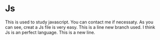 # Js
This is used to study javascript.
You can contact me if necessaty.
As you can see, creat a Js file is very easy.
This is a line new branch used.
I think Js is an perfect language.
This is a new line.